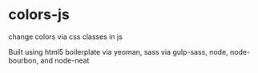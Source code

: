 # colors-js
change colors via css classes in js

Built using html5 boilerplate via yeoman, sass via gulp-sass, node, node-bourbon, and node-neat

